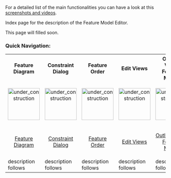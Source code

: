 For a detailed list of the main functionalities you can have a look at this [screenshots and videos](http://wwwiti.cs.uni-magdeburg.de/iti_db/research/featureide/#screenshots).

Index page for the description of the Feature Model Editor.

This page will filled soon.

### Quick Navigation:

<table>
	<tr>
		<th>
			Feature Diagram
		</th>
		<th>
			Constraint Dialog
		</th>
		<th>
			Feature Order
		</th>
		<th>
			Edit Views
		</th>
		<th>
			Outline View: Feature Model
		</th>
	</tr>
	<tr>
		<td width="128px">
			<p align="center">
				<img height="100" width="100" alt="under_construction" src="https://github.com/tthuem/FeatureIDE/wiki/Assets/Home/under_construction.png">
			</p>
		</td>
		<td width="128px">
			<p align="center">
				<img height="100" width="100" alt="under_construction" src="https://github.com/tthuem/FeatureIDE/wiki/Assets/Home/under_construction.png">
			</p>
		</td>
		<td width="128px">
			<p align="center">
				<img height="100" width="100" alt="under_construction" src="https://github.com/tthuem/FeatureIDE/wiki/Assets/Home/under_construction.png">
			</p>
		</td>
		<td width="128px">
			<p align="center">
				<img height="100" width="100" alt="under_construction" src="https://github.com/tthuem/FeatureIDE/wiki/Assets/Home/under_construction.png">
			</p>
		</td>
		<td width="128px">
			<p align="center">
				<img height="100" width="100" alt="under_construction" src="https://github.com/tthuem/FeatureIDE/wiki/Assets/Home/under_construction.png">
			</p>
		</td>
	</tr>
	<tr>
		<td>
			<p align="center">
				<a href="/tthuem/FeatureIDE/wiki/Feature-Diagram-[SPL-Dev]">Feature Diagram</a>
			</p>
		</td>
		<td>
			<p align="center">
				<a href="/tthuem/FeatureIDE/wiki/Constraint-Dialog-[SPL-Dev]">Constraint Dialog</a>
			</p>
		</td>
		<td>
			<p align="center">
				<a href="/tthuem/FeatureIDE/wiki/Feature-Order-[SPL-Dev]">Feature Order</a>
			</p>
		</td>
		<td>
			<p align="center">
				<a href="/tthuem/FeatureIDE/wiki/Edit-Views-[SPL-Dev]">Edit Views</a>
			</p>
		</td>
		<td>
			<p align="center">
				<a href="/tthuem/FeatureIDE/wiki/Outline-View-Feature-Model-[SPL-Dev]">Outline View: Feature Model</a>
			</p>
		</td>
	</tr>
	<tr>
		<td>
			description follows
		</td>
		<td>
			description follows
		</td>
		<td>
			description follows
		</td>
		<td>
			description follows
		</td>
		<td>
			description follows
		</td>
	</tr>
</table>
